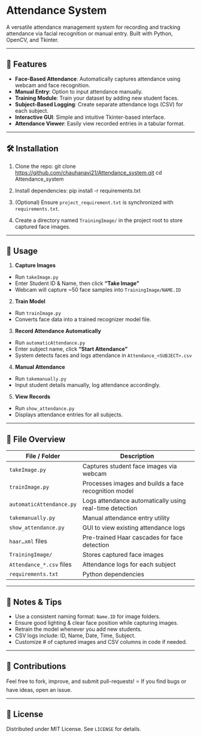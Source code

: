 # Attendance System

A versatile attendance management system for recording and tracking attendance via facial recognition or manual entry. Built with Python, OpenCV, and Tkinter.

---

## 🔧 Features

- **Face-Based Attendance**: Automatically captures attendance using webcam and face recognition.
- **Manual Entry**: Option to input attendance manually.
- **Training Module**: Train your dataset by adding new student faces.
- **Subject-Based Logging**: Create separate attendance logs (CSV) for each subject.
- **Interactive GUI**: Simple and intuitive Tkinter-based interface.
- **Attendance Viewer**: Easily view recorded entries in a tabular format.

---

## 🛠️ Installation

1. Clone the repo:
git clone https://github.com/chauhanavi21/Attendance_system.git
cd Attendance_system

2. Install dependencies:
pip install -r requirements.txt
3. (Optional) Ensure `project_requirement.txt` is synchronized with `requirements.txt`.
4. Create a directory named `TrainingImage/` in the project root to store captured face images.

---

## 🚀 Usage

1. **Capture Images**  
- Run `takeImage.py`
- Enter Student ID & Name, then click **“Take Image”**
- Webcam will capture ~50 face samples into `TrainingImage/NAME.ID`

2. **Train Model**  
- Run `trainImage.py`  
- Converts face data into a trained recognizer model file.

3. **Record Attendance Automatically**  
- Run `automaticAttendance.py`
- Enter subject name, click **“Start Attendance”**
- System detects faces and logs attendance in `Attendance_<SUBJECT>.csv`

4. **Manual Attendance**  
- Run `takemanually.py`  
- Input student details manually, log attendance accordingly.

5. **View Records**  
- Run `show_attendance.py`
- Displays attendance entries for all subjects.

---

## 📁 File Overview

| File / Folder             | Description                                              |
|--------------------------|----------------------------------------------------------|
| `takeImage.py`           | Captures student face images via webcam                 |
| `trainImage.py`          | Processes images and builds a face recognition model    |
| `automaticAttendance.py` | Logs attendance automatically using real-time detection  |
| `takemanually.py`        | Manual attendance entry utility                         |
| `show_attendance.py`     | GUI to view existing attendance logs                    |
| `haar…xml` files         | Pre-trained Haar cascades for face detection            |
| `TrainingImage/`         | Stores captured face images                             |
| `Attendance_*.csv` files | Attendance logs for each subject                       |
| `requirements.txt`       | Python dependencies                                     |

---

## 🚦 Notes & Tips

- Use a consistent naming format: `Name.ID` for image folders.
- Ensure good lighting & clear face position while capturing images.
- Retrain the model whenever you add new students.
- CSV logs include: ID, Name, Date, Time, Subject.
- Customize # of captured images and CSV columns in code if needed.

---

## 🙌 Contributions

Feel free to fork, improve, and submit pull-requests! ⭐ If you find bugs or have ideas, open an issue.

---

## 📝 License

Distributed under MIT License. See `LICENSE` for details.

